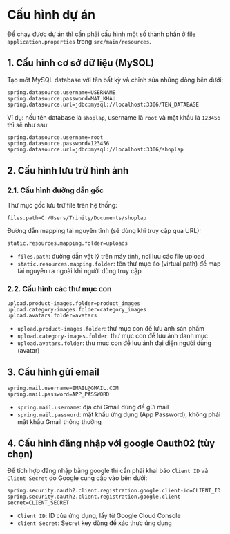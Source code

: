 # Cấu hình dự án

Để chạy được dự án thì cần phải cấu hình một số thành phần ở file `application.properties` trong `src/main/resources`.

## 1. Cấu hình cơ sở dữ liệu (MySQL)

Tạo môt MySQL database với tên bất kỳ và chỉnh sửa những dòng bên dưới:

```
spring.datasource.username=USERNAME
spring.datasource.password=MAT_KHAU
spring.datasource.url=jdbc:mysql://localhost:3306/TEN_DATABASE
```

Ví dụ: nếu tên database là `shoplap`, username là `root` và mật khẩu là `123456` thì sẽ như sau:

```
spring.datasource.username=root
spring.datasource.password=123456
spring.datasource.url=jdbc:mysql://localhost:3306/shoplap
```

## 2. Cấu hình lưu trữ hình ảnh

### 2.1. Cấu hình đường dẫn gốc

Thư mục gốc lưu trữ file trên hệ thống:

```
files.path=C:/Users/Trinity/Documents/shoplap
```

Đường dẫn mapping tài nguyên tĩnh (sẽ dùng khi truy cập qua URL):

```
static.resources.mapping.folder=uploads
```

- `files.path`: đường dẫn vật lý trên máy tính, nơi lưu các file upload
- `static.resources.mapping.folder`: tên thư mục ảo (virtual path) để map tài nguyên ra ngoài khi người dùng truy cập

### 2.2. Cấu hình các thư mục con

```
upload.product-images.folder=product_images
upload.category-images.folder=category_images
upload.avatars.folder=avatars
```

- `upload.product-images.folder`: thư mục con để lưu ảnh sản phẩm
- `upload.category-images.folder`: thư mục con để lưu ảnh danh mục
- `upload.avatars.folder`: thư mục con để lưu ảnh đại diện người dùng (avatar)

## 3. Cấu hình gửi email

```
spring.mail.username=EMAIL@GMAIL.COM
spring.mail.password=APP_PASSWORD
```

- `spring.mail.username`: địa chỉ Gmail dùng để gửi mail
- `spring.mail.password`: mật khẩu ứng dụng (App Password), không phải mật khẩu Gmail thông thường

## 4. Cấu hình đăng nhập với google Oauth02 (tùy chọn)

Để tích hợp đăng nhập bằng google thì cần phải khai báo `Client ID` và `Client Secret` do Google cung cấp vào bên dưới:

```
spring.security.oauth2.client.registration.google.client-id=CLIENT_ID
spring.security.oauth2.client.registration.google.client-secret=CLIENT_SECRET
```

- `Client ID`: ID của ứng dụng, lấy từ Google Cloud Console
- `client Secret`: Secret key dùng để xác thực ứng dụng
